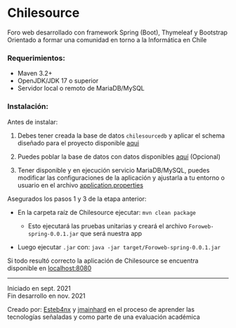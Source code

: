 # Chilesource
Foro web desarrollado con framework Spring (Boot), Thymeleaf y Bootstrap  
Orientado a formar una comunidad en torno a la Informática en Chile

### Requerimientos:  
 - Maven 3.2+
 - OpenJDK/JDK 17 o superior
 - Servidor local o remoto de MariaDB/MySQL

### Instalación:
Antes de instalar:  
 1. Debes tener creada la base de datos `chilesourcedb` y aplicar el schema diseñado para el proyecto disponible
 [aqui](https://github.com/Esteb4nx/Chilesource/blob/main/src/main/resources/chilesource-schema.sql)


 2. Puedes poblar la base de datos con datos disponibles 
 [aquí](https://github.com/Esteb4nx/Chilesource/blob/main/src/main/resources/chilesource-data.sql) (Opcional)


 3. Tener disponible y en ejecución servicio MariaDB/MySQL, puedes modificar las configuraciones de la aplicación y 
 ajustarla a tu entorno o usuario en el archivo 
 [application.properties](https://github.com/Esteb4nx/Chilesource/blob/main/src/main/resources/application.properties)
 
Asegurados los pasos 1 y 3 de la etapa anterior:

 - En la carpeta raíz de Chilesource ejecutar: `mvn clean package`
   - Esto ejecutará las pruebas unitarias y creará el archivo `Foroweb-spring-0.0.1.jar` que será nuestra app 

 - Luego ejecutar `.jar` con: `java -jar target/Foroweb-spring-0.0.1.jar`
 
Si todo resultó correcto la aplicación de Chilesource se encuentra disponible en [localhost:8080](http://localhost:8080)

---
Iniciado en sept. 2021  
Fin desarrollo en nov. 2021

Creado por:
[Esteb4nx](https://github.com/Esteb4nx/) y [jmainhard](https://github.com/jmainhard) en el proceso de aprender las tecnologías señaladas y como parte de una evaluación académica
